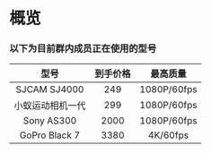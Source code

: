 # 概览

### 以下为目前群内成员正在使用的型号

|       型号       | 到手价格 |  最高质量   |
| :--------------: | :------: | :---------: |
|   SJCAM SJ4000   |   249    | 1080P/60fps |
| 小蚁运动相机一代 |   299    | 1080P/60fps |
|    Sony AS300    |   2000   | 1080P/60fps |
|  GoPro Black 7   |   3380   |  4K/60fps   |

